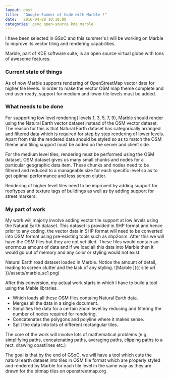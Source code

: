 ```yaml
---
layout: post
title:  "Google Summer of Code with Marble !"
date:   2016-04-20 10:18:00
categories: gsoc open-source kde marble
---
```


I have been selected in GSoC and this summer's I will be working on Marble to improve its vector tiling and rendering capabilities.

Marble, part of KDE software suite, is an open source virtual globe with tons of awesome features. 

### Current state of things

As of now Marble supports rendering of OpenStreetMap vector data for 
higher tile levels. In order to make the vector OSM map theme complete and 
end ­user ready, support for medium and lower tile levels must be added.

### What needs to be done

For supporting low level rendering( levels 1, 3, 5, 7, 9), Marble should 
render using the Natural Earth vector dataset instead of the OSM vector 
dataset. The reason for this is that Natural Earth dataset has categorically 
arranged and filtered data which is required for step by step rendering of 
lower levels. Apart from this the rendered data should be styled so as to 
match the OSM theme and tiling support must be added on the server and 
client side.  
 
For the medium level tiles, rendering must be performed using the OSM 
dataset. OSM dataset gives us many small chunks and nodes for a 
particular geographic data item. These chunks and nodes need to be 
filtered and reduced to a manageable size for each specific level so as to 
get optimal performance and less screen clutter. 
 
Rendering of higher level tiles need to be improved by adding support for 
roof­types and texture tags of buildings as well as by adding support for 
street markers.

### My part of work

My work will majorly involve adding vector tile support at low levels using the Natural Earth dataset.
This dataset is provided in SHP format and hence prior to any coding, the vector data in SHP format will need to be
converted into OSM format using pre-existing tools such as shp2osm. After this we will have the OSM files but they are not yet tiled. These files would contain an enormous amount of data and if we load all this data into Marble then it would go out of memory and any color or styling would not exist.

Natural Earth road dataset loaded in Marble. Notice the amount of detail, leading to screen clutter and the lack of any styling.
![Marble ]({{ site.url }}/assets/marble_sc1.png)

After this conversion, my actual work starts in which I have to build a tool using the Mable libraries.
* Which loads all these OSM files containg Natural Earth data.
* Merges all the data in a single document.
* Simplifies the data for a certain zoom level by reducing and filtering the number of nodes required for rendering.
* Concatenates the polygons and polyline where it makes sense.
* Split the data into lots of different rectangular tiles.	

The core of the work will involve lots of mathematical problems (e.g. simplifying paths, concatenating paths, averaging paths, clipping paths to a rect, drawing coastlines etc.)

The goal is that by the end of GSoC, we will have a tool which cuts the natural earth dataset into tiles in 
OSM file format which are properly styled and rendered by Marble for each tile level in the same way as they are
drawn for the bitmap tiles on openstreetmap.org



